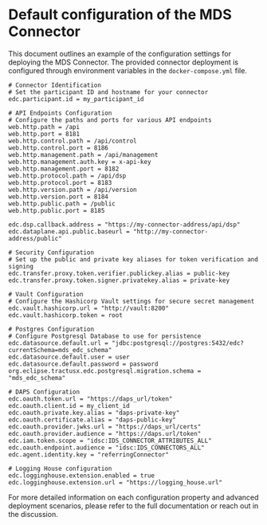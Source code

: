 # Default configuration of the MDS Connector

This document outlines an example of the configuration settings for deploying the MDS Connector. 
The provided connector deployment is configured through environment variables in the `docker-compose.yml` file.


```properties
# Connector Identification
# Set the participant ID and hostname for your connector
edc.participant.id = my_participant_id

# API Endpoints Configuration
# Configure the paths and ports for various API endpoints
web.http.path = /api
web.http.port = 8181
web.http.control.path = /api/control
web.http.control.port = 8186
web.http.management.path = /api/management
web.http.management.auth.key = x-api-key
web.http.management.port = 8182
web.http.protocol.path = /api/dsp
web.http.protocol.port = 8183
web.http.version.path = /api/version
web.http.version.port = 8184
web.http.public.path = /public
web.http.public.port = 8185

edc.dsp.callback.address = "https://my-connector-address/api/dsp"
edc.dataplane.api.public.baseurl = "http://my-connector-address/public"

# Security Configuration
# Set up the public and private key aliases for token verification and signing
edc.transfer.proxy.token.verifier.publickey.alias = public-key
edc.transfer.proxy.token.signer.privatekey.alias = private-key

# Vault Configuration
# Configure the Hashicorp Vault settings for secure secret management
edc.vault.hashicorp.url = "http://vault:8200"
edc.vault.hashicorp.token = root

# Postgres Configuration
# Configure Postgresql Database to use for persistence
edc.datasource.default.url = "jdbc:postgresql://postgres:5432/edc?currentSchema=mds_edc_schema"
edc.datasource.default.user = user
edc.datasource.default.password = password
org.eclipse.tractusx.edc.postgresql.migration.schema = "mds_edc_schema"

# DAPS Configuration
edc.oauth.token.url = "https://daps_url/token"
edc.oauth.client.id = my_client_id
edc.oauth.private.key.alias = "daps-private-key"
edc.oauth.certificate.alias = "daps-public-key"
edc.oauth.provider.jwks.url = "https://daps_url/certs"
edc.oauth.provider.audience = "https://daps.url/token"
edc.iam.token.scope = "idsc:IDS_CONNECTOR_ATTRIBUTES_ALL"
edc.oauth.endpoint.audience = "idsc:IDS_CONNECTORS_ALL"
edc.agent.identity.key = "referringConnector"

# Logging House configuration
edc.logginghouse.extension.enabled = true
edc.logginghouse.extension.url = "https://logging_house.url"
```

For more detailed information on each configuration property and advanced deployment scenarios, please refer to the full documentation or reach out in the discussion.

